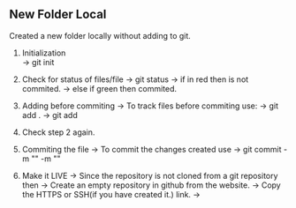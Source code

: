 ## New Folder Local

Created a new folder locally without adding to git.
1. Initialization<br/>
    -> git init

2. Check for status of files/file
    -> git status
            -> if in red then is not commited.
            -> else if green then commited.

3. Adding before commiting
    -> To track files before commiting use:
        ->  git add .  <for all files>
        ->  git add <filename> <for specific files>

4. Check step 2 again.

5. Commiting the file
    -> To commit the changes created use 
        -> git commit -m "<message which could be created readme.md or updated or any action performed>" -m "<This part is for desc>"

6. Make it LIVE
    -> Since the repository is not cloned from a git repository then 
        -> Create an empty repository in github from the website.
        -> Copy the HTTPS or SSH(if you have created it.) link.
        -> 